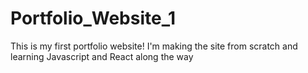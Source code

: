 # Portfolio_Website_1
This is my first portfolio website! I'm making the site from scratch and learning Javascript and React along the way
